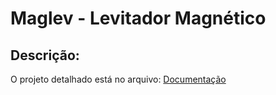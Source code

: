 # Maglev - Levitador Magnético

## Descrição:
O projeto detalhado está no arquivo: [Documentação](MagLev_controle.pdf)



